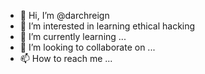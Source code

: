 - 👋 Hi, I’m @darchreign
- 👀 I’m interested in learning ethical hacking
- 🌱 I’m currently learning ...
- 💞️ I’m looking to collaborate on ...
- 📫 How to reach me ...

<!---
darchreign/darchreign is a ✨ special ✨ repository because its `README.md` (this file) appears on your GitHub profile.
You can click the Preview link to take a look at your changes.
--->
